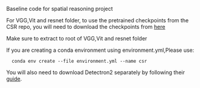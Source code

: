 Baseline code for spatial reasoning project

For VGG,Vit and resnet folder, to use the pretrained checkpoints from the CSR repo, you will need to download the checkpoints from 
[here](https://prior-model-weights.s3.us-east-2.amazonaws.com/embodied-ai/csr/checkpoints.tar.gz)

Make sure to extract to root of VGG,Vit and resnet folder

If you are creating a conda environment using environment.yml,Please use:

      conda env create --file environment.yml --name csr

You will also need to download Detectron2 separately by following their [guide](https://detectron2.readthedocs.io/en/latest/tutorials/install.html#build-detectron2-from-source).
